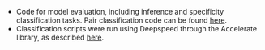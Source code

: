 * Code for model evaluation, including inference and specificity classification tasks. Pair classification code can be found [here](https://github.com/brineylab/preferential-masking-paper). 
* Classification scripts were run using Deepspeed through the Accelerate library, as described [here](https://github.com/brineylab/deepspeed).